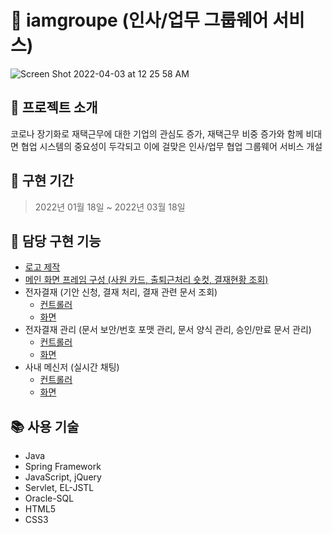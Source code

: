 # 🌳 iamgroupe (인사/업무 그룹웨어 서비스)
![Screen Shot 2022-04-03 at 12 25 58 AM](https://user-images.githubusercontent.com/85149442/161418664-6a780ecf-c187-4762-a39a-e065c5275794.png)

## 📝 프로젝트 소개
코로나 장기화로 재택근무에 대한 기업의 관심도 증가, 재택근무 비중 증가와 함께 비대면 협업 시스템의 중요성이 두각되고 이에 걸맞은 인사/업무 협업 그룹웨어 서비스 개설



## 📆 구현 기간
> 2022년 01월 18일 ~ 2022년 03월 18일


## 🦊 담당 구현 기능
- [로고 제작](IAmGroupee/src/main/webapp/resources/img/svg/img4.png)
- [메인 화면 프레임 구성 (사원 카드, 출퇴근처리 숏컷, 결재현황 조회)](IAmGroupee/src/main/webapp/WEB-INF/views/mainPage.jsp)
- 전자결재 (기안 신청, 결재 처리, 결재 관련 문서 조회)
  * [컨트롤러](IAmGroupee/src/main/java/com/kh/iag/ea/controller/)
  * [화면](IAmGroupee/src/main/webapp/WEB-INF/views/ea/user/)
- 전자결재 관리 (문서 보안/번호 포맷 관리, 문서 양식 관리, 승인/만료 문서 관리)
  * [컨트롤러](IAmGroupee/src/main/java/com/kh/iag/ea/admin/controller/)
  * [화면](IAmGroupee/src/main/webapp/WEB-INF/views/ea/admin/)
- 사내 메신저 (실시간 채팅)
  * [컨트롤러](IAmGroupee/src/main/java/com/kh/iag/chat/controller/)
  * [화면](IAmGroupee/src/main/webapp/WEB-INF/views/chat/)



## 📚 사용 기술
- Java
- Spring Framework
- JavaScript, jQuery
- Servlet, EL-JSTL
- Oracle-SQL
- HTML5
- CSS3
